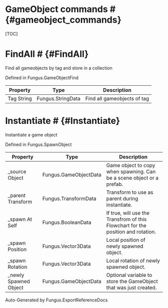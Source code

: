# GameObject commands # {#gameobject_commands}

[TOC]
# FindAll # {#FindAll}
Find all gameobjects by tag and store in a collection

Defined in Fungus.GameObjectFind

Property | Type | Description
 --- | --- | ---
Tag String | Fungus.StringData | Find all gameobjects of tag

# Instantiate # {#Instantiate}
Instantiate a game object

Defined in Fungus.SpawnObject

Property | Type | Description
 --- | --- | ---
_source Object | Fungus.GameObjectData | Game object to copy when spawning. Can be a scene object or a prefab.
_parent Transform | Fungus.TransformData | Transform to use as parent during instantiate.
_spawn At Self | Fungus.BooleanData | If true, will use the Transfrom of this Flowchart for the position and rotation.
_spawn Position | Fungus.Vector3Data | Local position of newly spawned object.
_spawn Rotation | Fungus.Vector3Data | Local rotation of newly spawned object.
_newly Spawned Object | Fungus.GameObjectData | Optional variable to store the GameObject that was just created.

Auto-Generated by Fungus.ExportReferenceDocs